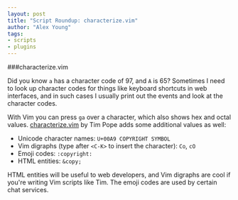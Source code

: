 ```yaml
---
layout: post
title: "Script Roundup: characterize.vim"
author: "Alex Young"
tags: 
- scripts
- plugins
---
```


###characterize.vim

Did you know `a` has a character code of 97, and `A` is 65?  Sometimes I need to look up character codes for things like keyboard shortcuts in web interfaces, and in such cases I usually print out the events and look at the character codes.

With Vim you can press `ga` over a character, which also shows hex and octal values.  [characterize.vim](https://github.com/tpope/vim-characterize) by Tim Pope adds some additional values as well:

* Unicode character names: `U+00A9 COPYRIGHT SYMBOL`
* Vim digraphs (type after `<C-K>` to insert the character): `Co`, `cO`
* Emoji codes: `:copyright:`
* HTML entities: `&copy;`

HTML entities will be useful to web developers, and Vim digraphs are cool if you're writing Vim scripts like Tim.  The emoji codes are used by certain chat services.
